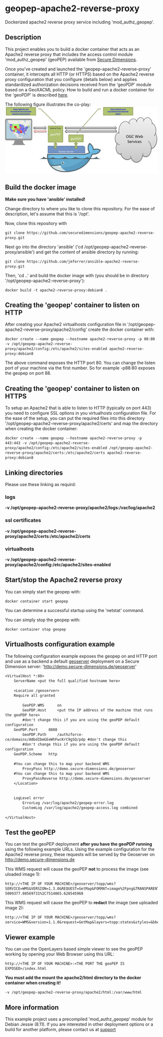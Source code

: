 # geopep-apache2-reverse-proxy
Dockerized apache2 reverse proxy service including 'mod_authz_geopep'.

## Description
This project enables you to build a docker container that acts as an Apache2 reverse proxy
that includes the access control module 'mod_authz_geopep' (geoPEP) available from [Secure Dimensions](https://www.secure-dimensions.de).

Once you've created and launched the 'geopep-apache2-reverse-proxy' container, it intercepts all HTTP (or HTTPS) based on the
Apache2 reverse proxy configuration that you configure (details below) and applies standardized authorization decisions received 
from the 'geoPDP' module based on a GeoXACML policy. How to build and run a docker container for the 'geoPDP' is described [here](https://github.com/securedimensions/geopdp-docker).

The following figure illustrates the co-play:
![geoPEP and geoPDP working together](illustration.png)

## Build the docker image
**Make sure you have 'ansible' installed!**

Change directory to where you like to clone this repository. For the ease of description, let's assume that this is '/opt'.

Now, clone this repository with
```
git clone https://github.com/securedimensions/geopep-apache2-reverse-proxy.git
```

Next go into the directory 'ansible' ('cd /opt/geopep-apache2-reverse-proxy/ansible') and 
get the content of ansible directory by running:
```
git clone https://github.com/jmferrer/ansible-apache2-reverse-proxy.git
```

Then, 'cd ..' and build the docker image with (you should be in directory '/opt/geopep-apache2-reverse-proxy'):
```
docker build -t apache2-reverse-proxy:debian8 .
```

## Creating the 'geopep' container to listen on HTTP
After creating your Apache2 virtualhosts configuration file in '/opt/geopep-apache2-reverse-proxy/apache2/config' create the docker container with:
```
docker create --name geopep --hostname apache2-reverse-proxy -p 80:80 -v /opt/geopep-apache2-reverse-proxy/apache2/config:/etc/apache2/sites-enabled apache2-reverse-proxy:debian8
```
The above command exposes the HTTP port 80. You can change the listen port of your machine via the first number. So for example -p88:80 exposes the geopep on port 88.

## Creating the 'geopep' container to listen on HTTPS
To setup an Apache2 that is able to listen to HTTP (typically on port 443) you need to configure SSL options in you virtualhosts configuration file.
For the ease of the setup, you can put the required files into this directory '/opt/geopep-apache2-reverse-proxy/apache2/certs' and map the directory when creating the docker container:
```
docker create --name geopep --hostname apache2-reverse-proxy -p 443:443 -v /opt/geopep-apache2-reverse-proxy/apache2/config:/etc/apache2/sites-enabled /opt/geopep-apache2-reverse-proxy/apache2/certs:/etc/apache2/certs apache2-reverse-proxy:debian8
```

## Linking directories
Please use these linking as requird:
### logs
**-v /opt/geopep-apache2-reverse-proxy/apache2/logs:/var/log/apache2**
### ssl certificates
**-v /opt/geopep-apache2-reverse-proxy/apache2/certs:/etc/apache2/certs**

### virtualhosts
**-v /opt/geopep-apache2-reverse-proxy/apache2/config:/etc/apache2/sites-enabled**

## Start/stop the Apache2 reverse proxy
You can simply start the geopep with:
````
docker container start geopep
````
You can determine a successful startup using the 'netstat' command.

You can simply stop the geopep with:
````
docker container stop geopep
````

## Virtualhosts configuration example
The following configuration example exposes the geopep on and HTTP port and use as a backend 
a default [geoserver](http://http://geoserver.org/) deployment on a Secure Dimension server:
'http://demo.secure-dimensions.de/geoserver'

```
<VirtualHost *:80>
    ServerName <put the full qualified hostname here>

    <Location /geoserver>
	Require all granted

        GeoPEP.WMS      on
        GeoPDP.Host     <put the IP address of the machine that runs the geoPDP here>
        #don't change this if you are using the geoPDP default configuration
	GeoPDP.Port     8080 
        GeoPDP.Path     /authzforce-ce/domains/A0bdIbmGEeWhFwcKrC9gSQ/pdp #don't change this
        #don't change this if you are using the geoPDP default configuration
	GeoPDP.Scheme   http 

	#You can change this to map your backend WMS
        ProxyPass http://demo.secure-dimensions.de/geoserver 
	#You can change this to map your backend WMS
        ProxyPassReverse http://demo.secure-dimensions.de/geoserver 
    </Location>


	LogLevel error
        ErrorLog /var/log/apache2/geopep-error.log
        CustomLog /var/log/apache2/geopep-access.log combined

</VirtualHost>
```

## Test the geoPEP
You can test the geoPEP deployment **after you have the geoPDP running** using the following example URLs. Using the example configuration for the Apache2 reverse proxy, these requests will be served by the Geoserver on http://demo.secure-dimensions.de

This WMS request will cause the geoPEP **not** to process the image (see uloaded image 1):
````
http://<THE IP OF YOUR MACHINE>/geoserver/topp/wms?SERVICE=WMS&VERSION=1.3.0&REQUEST=GetMap&FORMAT=image%2Fpng&TRANSPARENT=true&LAYERS=topp%3Astates&TILED=true&access_token=200fcaad3e27d4387172ea93daea8686c706f0c9&WIDTH=320&HEIGHT=320&CRS=EPSG%3A3857&STYLES=&FORMAT_OPTIONS=dpi%3A113&BBOX=-7514065.628545966%2C5009377.085697312%2C-5009377.08569731%2C7514065.628545968
````
This WMS request will cause the geoPEP to **redact** the image (see uploaded image 2):
````
http://<THE IP OF YOUR MACHINE>/geoserver/topp/wms?service=WMS&version=1.1.0&request=GetMap&layers=topp:states&styles=&bbox=-124.73142200000001,24.955967,-66.969849,49.371735&width=768&height=330&srs=EPSG:4326&format=image%2Fpng
````

## Viewer example
You can use the OpenLayers based simple viewer to see the geoPEP working by opening your Web Browser using this URL:
````
http://<THE IP OF YOUR MACHINE>:<THE PORT THE geoPEP IS EXPOSED>/index.html
````
	
**You must add the mount the apache2/html directory to the docker container when creating it!**
````
-v /opt/geopep-apache2-reverse-proxy/apache2/html:/var/www/html
````
	
## More information
This example project uses a precompiled 'mod_authz_geopep' module for Debian Jessie (8.11).
If you are interested in other deployment options or a build for another platform, please contact us at [support](mailto:support@secure-dimensions.de)
